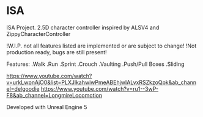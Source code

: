 # ISA

ISA Project. 2.5D character controller inspired by ALSV4 and ZippyCharacterController

!W.I.P. not all features listed are implemented or are subject to change!
!Not production ready, bugs are still present!

Features:
.Walk
.Run
.Sprint
.Crouch
.Vaulting
.Push/Pull Boxes
.Sliding

https://www.youtube.com/watch?v=urkLwpnAjO0&list=PLXJlkahwiwPmeABEhjwIALvxRSZkzoQpk&ab_channel=delgoodie
https://www.youtube.com/watch?v=ru1--3wP-F8&ab_channel=LongmireLocomotion


Developed with Unreal Engine 5
